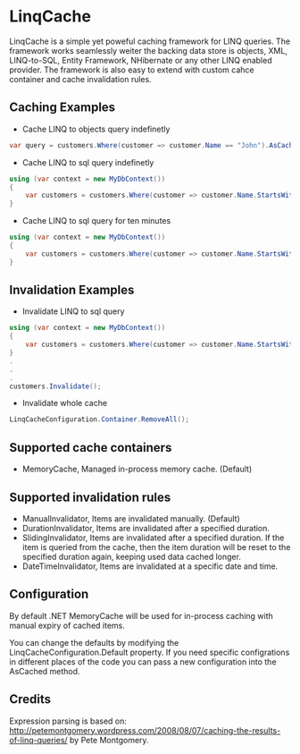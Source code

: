 LinqCache
=========
LinqCache is a simple yet poweful caching framework for LINQ queries. 
The framework works seamlessly weiter the backing data store is objects, XML, LINQ-to-SQL, Entity Framework, NHibernate or any other LINQ enabled provider.
The framework is also easy to extend with custom cahce container and cache invalidation rules.

Caching Examples
----------------
+ Cache LINQ to objects query indefinetly
```C#
var query = customers.Where(customer => customer.Name == "John").AsCached();
```

+ Cache LINQ to sql query indefinetly
```C#
using (var context = new MyDbContext())
{
	var customers = customers.Where(customer => customer.Name.StartsWith("A").AsCached());
}
```

+ Cache LINQ to sql query for ten minutes
```C#
using (var context = new MyDbContext())
{
	var customers = customers.Where(customer => customer.Name.StartsWith("A")).AsCached(new DurationInvalidator(TimeSpan.FromMinutes(10));
}
```

Invalidation Examples
---------------------
+ Invalidate LINQ to sql query
```C#
using (var context = new MyDbContext())
{
	var customers = customers.Where(customer => customer.Name.StartsWith("A").AsCached());
}
.
.
.
customers.Invalidate();
```
+ Invalidate whole cache
```C#
LinqCacheConfiguration.Container.RemoveAll();
```

Supported cache containers
--------------------------
+ MemoryCache, Managed in-process memory cache. (Default)

Supported invalidation rules
----------------------------
+ ManualInvalidator, Items are invalidated manually. (Default)
+ DurationInvalidator, Items are invalidated after a specified duration.
+ SlidingInvalidator, Items are invalidated after a specified duration. If the item is queried from the cache, then the item duration will be reset to the specified duration again, keeping used data cached longer.
+ DateTimeInvalidator, Items are invalidated at a specific date and time.


Configuration
-------------
By default .NET MemoryCache will be used for in-process caching with manual expiry of cached items.

You can change the defaults by modifying the LinqCacheConfiguration.Default property. If you need specific configrations in different places of the code you can pass a new configuration into the AsCached method.

Credits
-------
Expression parsing is based on: http://petemontgomery.wordpress.com/2008/08/07/caching-the-results-of-linq-queries/ by Pete Montgomery.
